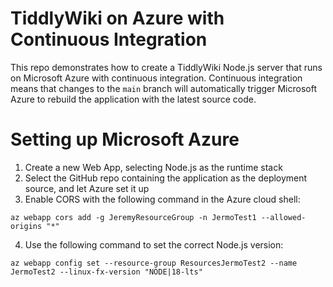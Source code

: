 # TiddlyWiki on Azure with Continuous Integration

This repo demonstrates how to create a TiddlyWiki Node.js server that runs on Microsoft Azure with continuous integration. Continuous integration means that changes to the `main` branch will automatically trigger Microsoft Azure to rebuild the application with the latest source code.

# Setting up Microsoft Azure

1. Create a new Web App, selecting Node.js as the runtime stack
2. Select the GitHub repo containing the application as the deployment source, and let Azure set it up
3. Enable CORS with the following command in the Azure cloud shell:

```
az webapp cors add -g JeremyResourceGroup -n JermoTest1 --allowed-origins "*"
```

4. Use the following command to set the correct Node.js version:

```
az webapp config set --resource-group ResourcesJermoTest2 --name JermoTest2 --linux-fx-version "NODE|18-lts"
```
